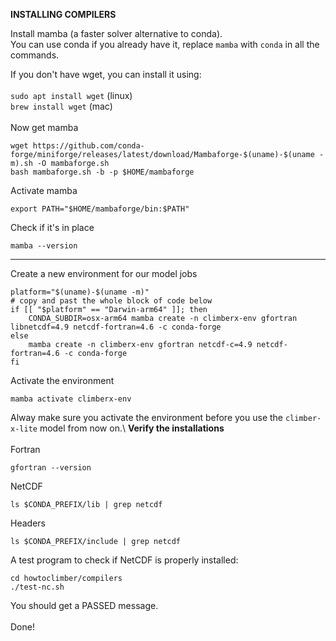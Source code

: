 **INSTALLING COMPILERS**

Install mamba (a faster solver alternative to conda).\
You can use conda if you already have it, replace `mamba` with `conda` in all the commands.

If you don't have wget, you can install it using:\
\
`sudo apt install wget`         (linux)\
`brew install wget`             (mac)\
\
Now get mamba
```shell
wget https://github.com/conda-forge/miniforge/releases/latest/download/Mambaforge-$(uname)-$(uname -m).sh -O mambaforge.sh
bash mambaforge.sh -b -p $HOME/mambaforge
```

Activate mamba
```shell
export PATH="$HOME/mambaforge/bin:$PATH"
```
Check if it's in place
```shell
mamba --version
```
---
Create a new environment for our model jobs
```shell
platform="$(uname)-$(uname -m)"
# copy and past the whole block of code below
if [[ "$platform" == "Darwin-arm64" ]]; then
    CONDA_SUBDIR=osx-arm64 mamba create -n climberx-env gfortran libnetcdf=4.9 netcdf-fortran=4.6 -c conda-forge
else
    mamba create -n climberx-env gfortran netcdf-c=4.9 netcdf-fortran=4.6 -c conda-forge
fi

```
Activate the environment
```shell
mamba activate climberx-env
```
Alway make sure you activate the environment before you use the `climber-x-lite` model from now on.\ 
**Verify the installations**\
\
Fortran
```shell
gfortran --version
```
NetCDF
```shell
ls $CONDA_PREFIX/lib | grep netcdf
```
Headers
```shell
ls $CONDA_PREFIX/include | grep netcdf
```
A test program to check if NetCDF is properly installed:
```shell
cd howtoclimber/compilers
./test-nc.sh
```
You should get a PASSED message.\
\
Done!
